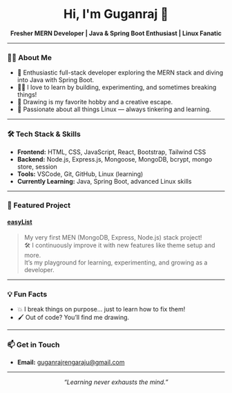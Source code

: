 <h1 align="center">Hi, I'm Guganraj 👋</h1>

<p align="center">
  <b>Fresher MERN Developer | Java & Spring Boot Enthusiast | Linux Fanatic</b>
</p>

---

### 👨‍💻 About Me

- 🚀 Enthusiastic full-stack developer exploring the MERN stack and diving into Java with Spring Boot.
- 🧑‍🎨 I love to learn by building, experimenting, and sometimes breaking things!
- 🎨 Drawing is my favorite hobby and a creative escape.
- 🐧 Passionate about all things Linux — always tinkering and learning.

---

### 🛠️ Tech Stack & Skills

- **Frontend:** HTML, CSS, JavaScript, React, Bootstrap, Tailwind CSS
- **Backend:** Node.js, Express.js, Mongoose, MongoDB, bcrypt, mongo store, session
- **Tools:** VSCode, Git, GitHub, Linux (learning)
- **Currently Learning:** Java, Spring Boot, advanced Linux skills

---

### 🌟 Featured Project

#### [easyList](https://github.com/George1518/easyList)
> My very first MEN (MongoDB, Express, Node.js) stack project!  
> 🛠️ I continuously improve it with new features like theme setup and more.  
> It’s my playground for learning, experimenting, and growing as a developer.

---

### 💡 Fun Facts

- 💥 I break things on purpose... just to learn how to fix them!
- 🖌️ Out of code? You’ll find me drawing.

---

### 📫 Get in Touch

- **Email:** guganrajrengaraju@gmail.com

---

<p align="center">
  <em>“Learning never exhausts the mind.”</em>
</p>

